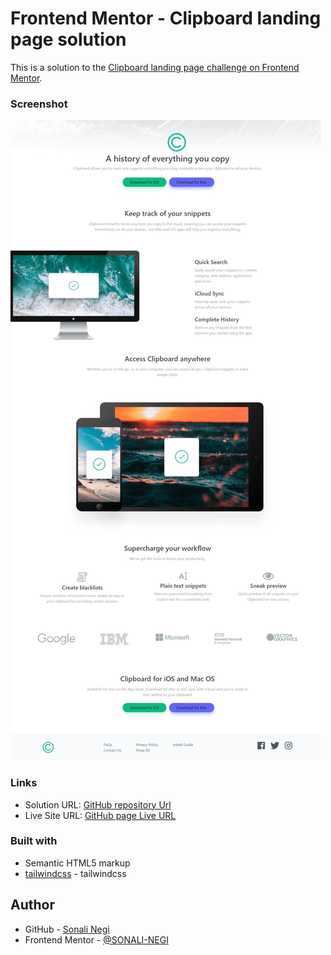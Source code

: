 # Frontend Mentor - Clipboard landing page solution

This is a solution to the [Clipboard landing page challenge on Frontend Mentor](https://www.frontendmentor.io/challenges/clipboard-landing-page-5cc9bccd6c4c91111378ecb9).

### Screenshot

![](./design/web%20design.jpeg)

### Links

- Solution URL: [GitHub repository Url ](https://github.com/SONALI-NEGI/Clipboard-landing-page-using-tailwindcss)
- Live Site URL: [GitHub page Live URL](https://sonali-negi.github.io/Clipboard-landing-page-using-tailwindcss/)

### Built with

- Semantic HTML5 markup
- [tailwindcss](https://tailwindcss.com/) - tailwindcss

## Author

- GitHub - [Sonali Negi](https://github.com/SONALI-NEGI)
- Frontend Mentor - [@SONALI-NEGI](https://www.frontendmentor.io/profile/SONALI-NEGI)
